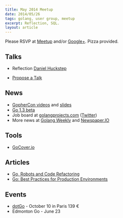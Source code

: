 ```yaml
---
title: May 2014 Meetup
date: 2014/05/26
tags: golang, user group, meetup
excerpt: Reflection, SQL.
layout: article
---
```


Please RSVP at [Meetup](http://www.meetup.com/startupedmonton/events/180080592/) and/or [Google+](https://plus.google.com/u/0/events/cdbl6budpmph82vuer0l2dt9cok?authkey=CKXX-qvVq-nkUQ). Pizza provided.

## Talks

* Reflection [Daniel Huckstep](https://twitter.com/darkhelmetlive)

* [Propose a Talk](https://github.com/edmontongo/presentations/issues/6)

## News

* [GopherCon videos](http://confreaks.com/events/gophercon2014) and [slides](https://github.com/gophercon/2014-talks)
* [Go 1.3 beta](http://tip.golang.org/doc/go1.3)
* Job board at [golangprojects.com](http://www.golangprojects.com/) ([Twitter](https://twitter.com/golangprojects))
* More news at [Golang Weekly](http://www.golangweekly.com/) and [Newspaper.IO](http://www.newspaper.io/golang)

## Tools

* [GoCover.io](http://gocover.io/)

## Articles

* [Go, Robots and Code Refactoring](http://matt.aimonetti.net/posts/2014/04/28/refactoring-go-code/)
* [Go: Best Practices for Production Environments](http://peter.bourgon.org/go-in-production/)


## Events

* [dotGo](http://www.dotgo.eu/) - October 10 in Paris 139 &euro;
* Edmonton Go - June 23
